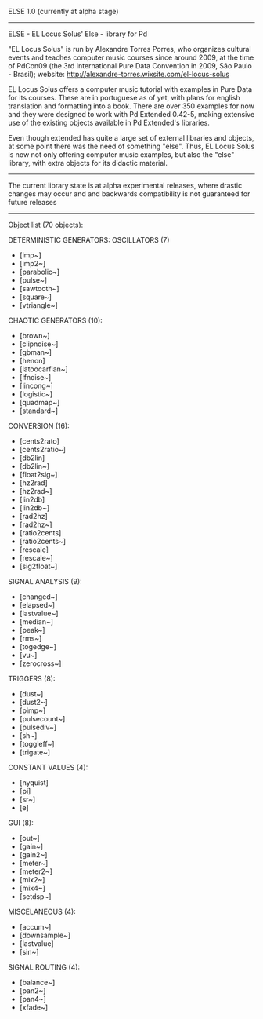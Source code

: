 ELSE 1.0 (currently at alpha stage)

----------------------------------------------

ELSE - EL Locus Solus' Else - library for Pd

"EL Locus Solus" is run by Alexandre Torres Porres, who organizes cultural events and teaches computer music courses since around 2009, at the time of PdCon09 (the 3rd International Pure Data Convention in 2009, São Paulo - Brasil); website: http://alexandre-torres.wixsite.com/el-locus-solus

EL Locus Solus offers a computer music tutorial with examples in Pure Data for its courses. These are in portuguese as of yet, with plans for english translation and formatting into a book. There are over 350 examples for now and they were designed to work with Pd Extended 0.42-5, making extensive use of the existing objects available in Pd Extended's libraries.

Even though extended has quite a large set of external libraries and objects, at some point there was the need of something "else". Thus, EL Locus Solus is now not only offering computer music examples, but also the "else" library, with extra objects for its didactic material.

----------------

The current library state is at alpha experimental releases, where drastic changes may occur and and backwards compatibility is not guaranteed for future releases

----------------------

Object list (70 objects):

DETERMINISTIC GENERATORS: OSCILLATORS (7)
- [imp~]
- [imp2~]
- [parabolic~]
- [pulse~]
- [sawtooth~]
- [square~]
- [vtriangle~]

CHAOTIC GENERATORS (10):
- [brown~] 
- [clipnoise~] 
- [gbman~] 
- [henon]
- [latoocarfian~]
- [lfnoise~]
- [lincong~]
- [logistic~]
- [quadmap~]
- [standard~]

CONVERSION (16):
- [cents2rato]
- [cents2ratio~]
- [db2lin]
- [db2lin~]
- [float2sig~]
- [hz2rad]
- [hz2rad~]
- [lin2db]
- [lin2db~]
- [rad2hz]
- [rad2hz~]
- [ratio2cents]
- [ratio2cents~]
- [rescale]
- [rescale~]
- [sig2float~]

SIGNAL ANALYSIS (9):
- [changed~]
- [elapsed~]
- [lastvalue~]
- [median~]
- [peak~]
- [rms~]
- [togedge~]
- [vu~]
- [zerocross~]

TRIGGERS (8):
- [dust~]
- [dust2~]
- [pimp~]
- [pulsecount~]
- [pulsediv~]
- [sh~]
- [toggleff~]
- [trigate~]

CONSTANT VALUES (4):
- [nyquist]
- [pi]
- [sr~]
- [e]

GUI (8):
- [out~]
- [gain~]
- [gain2~]
- [meter~]
- [meter2~]
- [mix2~]
- [mix4~]
- [setdsp~]

MISCELANEOUS (4):
- [accum~]
- [downsample~]
- [lastvalue]
- [sin~]

SIGNAL ROUTING (4):
- [balance~]
- [pan2~]
- [pan4~]
- [xfade~]
